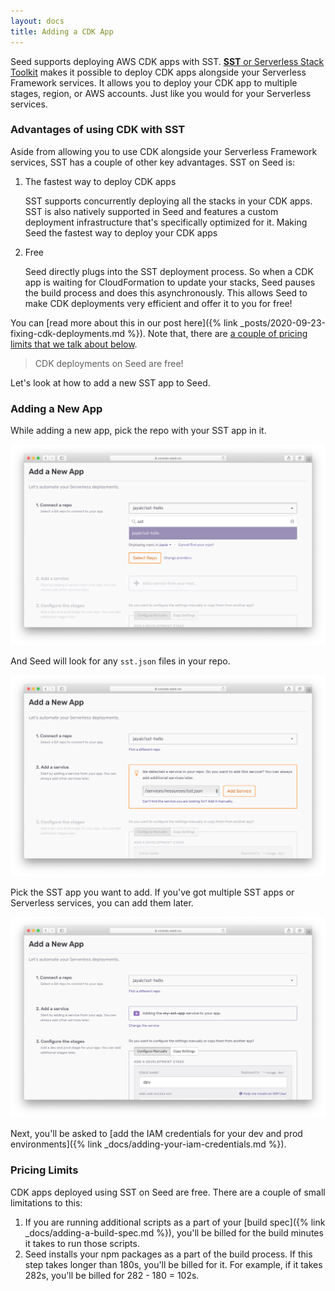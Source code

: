 ```yaml
---
layout: docs
title: Adding a CDK App
---
```


Seed supports deploying AWS CDK apps with SST. [**SST** or Serverless Stack Toolkit](https://github.com/serverless-stack/serverless-stack) makes it possible to deploy CDK apps alongside your Serverless Framework services. It allows you to deploy your CDK app to multiple stages, region, or AWS accounts. Just like you would for your Serverless services.

### Advantages of using CDK with SST

Aside from allowing you to use CDK alongside your Serverless Framework services, SST has a couple of other key advantages. SST on Seed is:

1. The fastest way to deploy CDK apps

   SST supports concurrently deploying all the stacks in your CDK apps. SST is also natively supported in Seed and features a custom deployment infrastructure that's specifically optimized for it. Making Seed the fastest way to deploy your CDK apps

2. Free

   Seed directly plugs into the SST deployment process. So when a CDK app is waiting for CloudFormation to update your stacks, Seed pauses the build process and does this asynchronously. This allows Seed to make CDK deployments very efficient and offer it to you for free!

You can [read more about this in our post here]({% link _posts/2020-09-23-fixing-cdk-deployments.md %}). Note that, there are [a couple of pricing limits that we talk about below](#pricing-limits).

> CDK deployments on Seed are free!

Let's look at how to add a new SST app to Seed.

### Adding a New App

While adding a new app, pick the repo with your SST app in it.

![Select repo with CDK SST app](/assets/docs/adding-a-cdk-app/select-repo-with-cdk-sst-app.png)

And Seed will look for any `sst.json` files in your repo.

![Detected sst.json in repo](/assets/docs/adding-a-cdk-app/detected-sst-json-in-repo.png)

Pick the SST app you want to add. If you've got multiple SST apps or Serverless services, you can add them later.

![Adding CDK SST app](/assets/docs/adding-a-cdk-app/adding-cdk-sst-app.png)

Next, you'll be asked to [add the IAM credentials for your dev and prod environments]({% link _docs/adding-your-iam-credentials.md %}).

### Pricing Limits

CDK apps deployed using SST on Seed are free. There are a couple of small limitations to this:

1. If you are running additional scripts as a part of your [build spec]({% link _docs/adding-a-build-spec.md %}), you'll be billed for the build minutes it takes to run those scripts.
2. Seed installs your npm packages as a part of the build process. If this step takes longer than 180s, you'll be billed for it. For example, if it takes 282s, you'll be billed for 282 - 180 = 102s.
